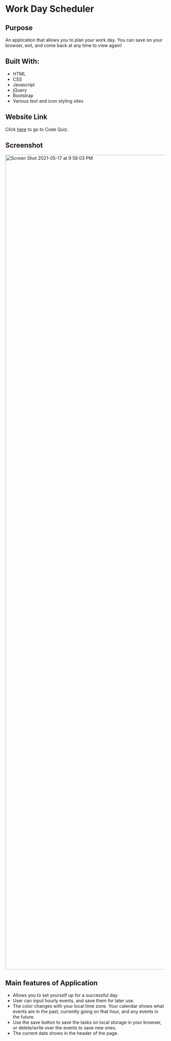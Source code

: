# Work Day Scheduler


## Purpose

An application that allows you to plan your work day.  You can save on your browser, exit, and come back at any time to view again!


## Built With:

- HTML
- CSS
- Javascript
- jQuery
- Bootstrap
- Various text and icon styling sites


## Website Link

Click [here](https://marksherm04.github.io/work-day-schedule/) to go to Code Quiz.


## Screenshot

<img width="2552" alt="Screen Shot 2021-05-17 at 9 58 03 PM" src="https://user-images.githubusercontent.com/81338255/118578905-05137400-b75b-11eb-84b5-935ab8b2bd54.png">


## Main features of Application

- Allows you to set yourself up for a successful day.
- User can input hourly events, and save them for later use.
- The color changes with your local time zone. Your calendar shows what events are in the past, currently going on that hour, and any events in the future.
- Use the save button to save the tasks on local storage in your browser, or delete/write over the events to save new ones.  
- The current date shows in the header of the page.
